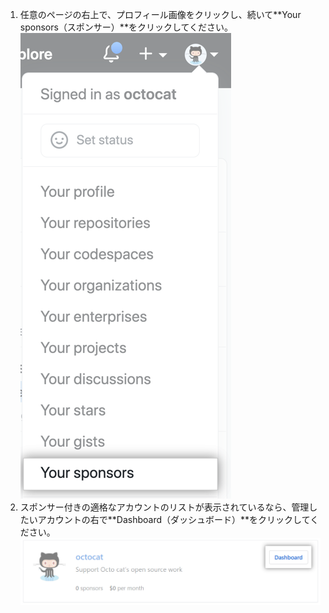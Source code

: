 1. 任意のページの右上で、プロフィール画像をクリックし、続いて**Your sponsors（スポンサー）**をクリックしてください。 ![{% data variables.product.prodname_sponsors %}ボタン](/assets/images/help/sponsors/access-github-sponsors-dashboard.png)
2. スポンサー付きの適格なアカウントのリストが表示されているなら、管理したいアカウントの右で**Dashboard（ダッシュボード）**をクリックしてください。 ![開発者スポンサーダッシュボードボタン](/assets/images/help/sponsors/dev-sponsors-dashboard-button.png)
